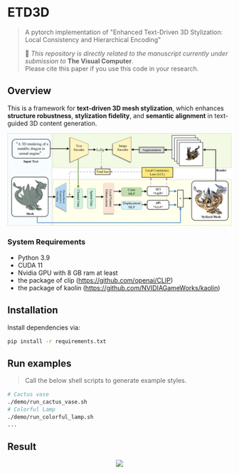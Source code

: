 # ETD3D
>A pytorch implementation of "Enhanced Text-Driven 3D Stylization: Local Consistency and Hierarchical Encoding"
>
>
> 📎 *This repository is directly related to the manuscript currently under submission to* **The Visual Computer**.  
> Please cite this paper if you use this code in your research.
##  Overview  

This is a framework for **text-driven 3D mesh stylization**, which enhances **structure robustness**, **stylization fidelity**, and **semantic alignment** in text-guided 3D content generation.

<p align="center">
  <img src="images/overview.png" width="700">
</p>




### System Requirements  

- Python 3.9 
- CUDA 11
- Nvidia GPU with 8 GB ram at least
- the package of clip (https://github.com/openai/CLIP)
- the package of kaolin (https://github.com/NVIDIAGameWorks/kaolin)
  
##  Installation  
Install dependencies via:

```bash
pip install -r requirements.txt
```
## Run examples
>Call the below shell scripts to generate example styles.
```bash
# Cactus vase 
./demo/run_cactus_vase.sh
# Colorful Lamp
./demo/run_colorful_lamp.sh
...
```
## Result
<p align="center">
  <img src="images/result.png" width="700">
</p>
